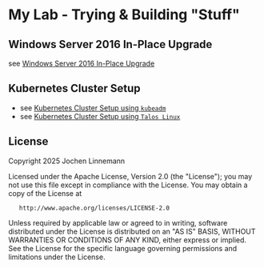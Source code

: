 # My Lab - Trying & Building "Stuff"

## Windows Server 2016 In-Place Upgrade

see [Windows Server 2016 In-Place Upgrade](./docs/windows-server/in-place-upgrade.md)

## Kubernetes Cluster Setup

- see [Kubernetes Cluster Setup using `kubeadm`](./docs/kubernetes/cluster-setup-kubeadm.md)
- see [Kubernetes Cluster Setup using `Talos Linux`](./docs/kubernetes/cluster-setup-talos-linux.md)

## License

   Copyright 2025 Jochen Linnemann

   Licensed under the Apache License, Version 2.0 (the "License");
   you may not use this file except in compliance with the License.
   You may obtain a copy of the License at

       http://www.apache.org/licenses/LICENSE-2.0

   Unless required by applicable law or agreed to in writing, software
   distributed under the License is distributed on an "AS IS" BASIS,
   WITHOUT WARRANTIES OR CONDITIONS OF ANY KIND, either express or implied.
   See the License for the specific language governing permissions and
   limitations under the License.
